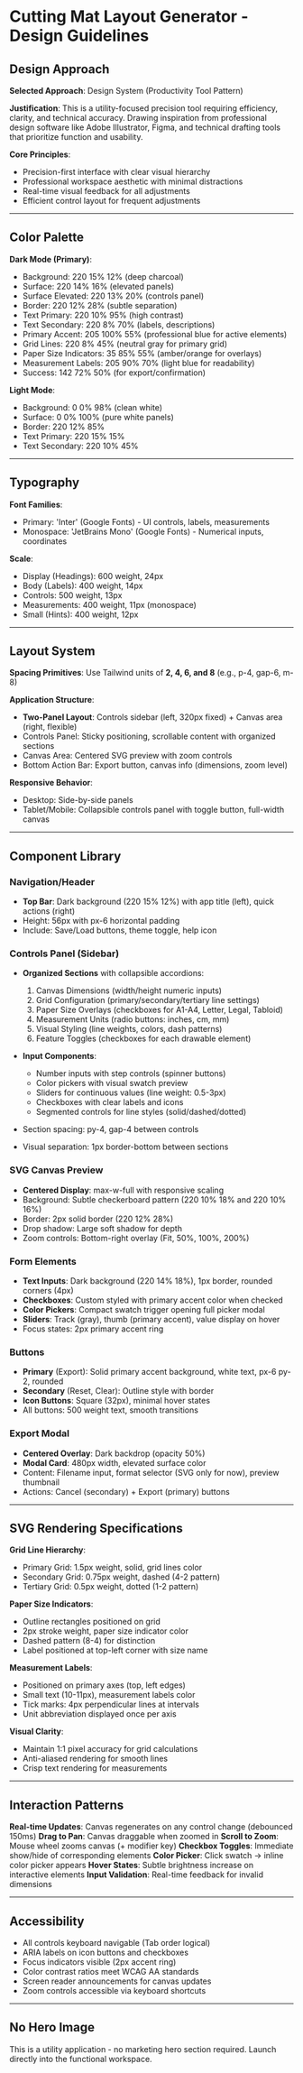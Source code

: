 # Cutting Mat Layout Generator - Design Guidelines

## Design Approach

**Selected Approach**: Design System (Productivity Tool Pattern)

**Justification**: This is a utility-focused precision tool requiring efficiency, clarity, and technical accuracy. Drawing inspiration from professional design software like Adobe Illustrator, Figma, and technical drafting tools that prioritize function and usability.

**Core Principles**:
- Precision-first interface with clear visual hierarchy
- Professional workspace aesthetic with minimal distractions
- Real-time visual feedback for all adjustments
- Efficient control layout for frequent adjustments

---

## Color Palette

**Dark Mode (Primary)**:
- Background: 220 15% 12% (deep charcoal)
- Surface: 220 14% 16% (elevated panels)
- Surface Elevated: 220 13% 20% (controls panel)
- Border: 220 12% 28% (subtle separation)
- Text Primary: 220 10% 95% (high contrast)
- Text Secondary: 220 8% 70% (labels, descriptions)
- Primary Accent: 205 100% 55% (professional blue for active elements)
- Grid Lines: 220 8% 45% (neutral gray for primary grid)
- Paper Size Indicators: 35 85% 55% (amber/orange for overlays)
- Measurement Labels: 205 90% 70% (light blue for readability)
- Success: 142 72% 50% (for export/confirmation)

**Light Mode**:
- Background: 0 0% 98% (clean white)
- Surface: 0 0% 100% (pure white panels)
- Border: 220 12% 85%
- Text Primary: 220 15% 15%
- Text Secondary: 220 10% 45%

---

## Typography

**Font Families**:
- Primary: 'Inter' (Google Fonts) - UI controls, labels, measurements
- Monospace: 'JetBrains Mono' (Google Fonts) - Numerical inputs, coordinates

**Scale**:
- Display (Headings): 600 weight, 24px
- Body (Labels): 400 weight, 14px
- Controls: 500 weight, 13px
- Measurements: 400 weight, 11px (monospace)
- Small (Hints): 400 weight, 12px

---

## Layout System

**Spacing Primitives**: Use Tailwind units of **2, 4, 6, and 8** (e.g., p-4, gap-6, m-8)

**Application Structure**:
- **Two-Panel Layout**: Controls sidebar (left, 320px fixed) + Canvas area (right, flexible)
- Controls Panel: Sticky positioning, scrollable content with organized sections
- Canvas Area: Centered SVG preview with zoom controls
- Bottom Action Bar: Export button, canvas info (dimensions, zoom level)

**Responsive Behavior**:
- Desktop: Side-by-side panels
- Tablet/Mobile: Collapsible controls panel with toggle button, full-width canvas

---

## Component Library

### Navigation/Header
- **Top Bar**: Dark background (220 15% 12%) with app title (left), quick actions (right)
- Height: 56px with px-6 horizontal padding
- Include: Save/Load buttons, theme toggle, help icon

### Controls Panel (Sidebar)
- **Organized Sections** with collapsible accordions:
  1. Canvas Dimensions (width/height numeric inputs)
  2. Grid Configuration (primary/secondary/tertiary line settings)
  3. Paper Size Overlays (checkboxes for A1-A4, Letter, Legal, Tabloid)
  4. Measurement Units (radio buttons: inches, cm, mm)
  5. Visual Styling (line weights, colors, dash patterns)
  6. Feature Toggles (checkboxes for each drawable element)

- **Input Components**:
  - Number inputs with step controls (spinner buttons)
  - Color pickers with visual swatch preview
  - Sliders for continuous values (line weight: 0.5-3px)
  - Checkboxes with clear labels and icons
  - Segmented controls for line styles (solid/dashed/dotted)

- Section spacing: py-4, gap-4 between controls
- Visual separation: 1px border-bottom between sections

### SVG Canvas Preview
- **Centered Display**: max-w-full with responsive scaling
- Background: Subtle checkerboard pattern (220 10% 18% and 220 10% 16%)
- Border: 2px solid border (220 12% 28%)
- Drop shadow: Large soft shadow for depth
- Zoom controls: Bottom-right overlay (Fit, 50%, 100%, 200%)

### Form Elements
- **Text Inputs**: Dark background (220 14% 18%), 1px border, rounded corners (4px)
- **Checkboxes**: Custom styled with primary accent color when checked
- **Color Pickers**: Compact swatch trigger opening full picker modal
- **Sliders**: Track (gray), thumb (primary accent), value display on hover
- Focus states: 2px primary accent ring

### Buttons
- **Primary** (Export): Solid primary accent background, white text, px-6 py-2, rounded
- **Secondary** (Reset, Clear): Outline style with border
- **Icon Buttons**: Square (32px), minimal hover states
- All buttons: 500 weight text, smooth transitions

### Export Modal
- **Centered Overlay**: Dark backdrop (opacity 50%)
- **Modal Card**: 480px width, elevated surface color
- Content: Filename input, format selector (SVG only for now), preview thumbnail
- Actions: Cancel (secondary) + Export (primary) buttons

---

## SVG Rendering Specifications

**Grid Line Hierarchy**:
- Primary Grid: 1.5px weight, solid, grid lines color
- Secondary Grid: 0.75px weight, dashed (4-2 pattern)
- Tertiary Grid: 0.5px weight, dotted (1-2 pattern)

**Paper Size Indicators**:
- Outline rectangles positioned on grid
- 2px stroke weight, paper size indicator color
- Dashed pattern (8-4) for distinction
- Label positioned at top-left corner with size name

**Measurement Labels**:
- Positioned on primary axes (top, left edges)
- Small text (10-11px), measurement labels color
- Tick marks: 4px perpendicular lines at intervals
- Unit abbreviation displayed once per axis

**Visual Clarity**:
- Maintain 1:1 pixel accuracy for grid calculations
- Anti-aliased rendering for smooth lines
- Crisp text rendering for measurements

---

## Interaction Patterns

**Real-time Updates**: Canvas regenerates on any control change (debounced 150ms)
**Drag to Pan**: Canvas draggable when zoomed in
**Scroll to Zoom**: Mouse wheel zooms canvas (+ modifier key)
**Checkbox Toggles**: Immediate show/hide of corresponding elements
**Color Picker**: Click swatch → inline color picker appears
**Hover States**: Subtle brightness increase on interactive elements
**Input Validation**: Real-time feedback for invalid dimensions

---

## Accessibility

- All controls keyboard navigable (Tab order logical)
- ARIA labels on icon buttons and checkboxes
- Focus indicators visible (2px accent ring)
- Color contrast ratios meet WCAG AA standards
- Screen reader announcements for canvas updates
- Zoom controls accessible via keyboard shortcuts

---

## No Hero Image

This is a utility application - no marketing hero section required. Launch directly into the functional workspace.